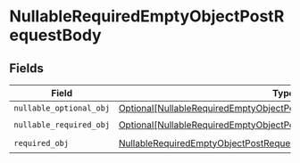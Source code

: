 # NullableRequiredEmptyObjectPostRequestBody


## Fields

| Field                                                                                                                                                               | Type                                                                                                                                                                | Required                                                                                                                                                            | Description                                                                                                                                                         |
| ------------------------------------------------------------------------------------------------------------------------------------------------------------------- | ------------------------------------------------------------------------------------------------------------------------------------------------------------------- | ------------------------------------------------------------------------------------------------------------------------------------------------------------------- | ------------------------------------------------------------------------------------------------------------------------------------------------------------------- |
| `nullable_optional_obj`                                                                                                                                             | [Optional[NullableRequiredEmptyObjectPostRequestBodyNullableOptionalObj]](../../models/operations/nullablerequiredemptyobjectpostrequestbodynullableoptionalobj.md) | :heavy_minus_sign:                                                                                                                                                  | N/A                                                                                                                                                                 |
| `nullable_required_obj`                                                                                                                                             | [Optional[NullableRequiredEmptyObjectPostRequestBodyNullableRequiredObj]](../../models/operations/nullablerequiredemptyobjectpostrequestbodynullablerequiredobj.md) | :heavy_check_mark:                                                                                                                                                  | N/A                                                                                                                                                                 |
| `required_obj`                                                                                                                                                      | [NullableRequiredEmptyObjectPostRequestBodyRequiredObj](../../models/operations/nullablerequiredemptyobjectpostrequestbodyrequiredobj.md)                           | :heavy_check_mark:                                                                                                                                                  | N/A                                                                                                                                                                 |